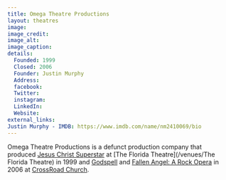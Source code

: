 ```yaml
---
title: Omega Theatre Productions
layout: theatres
image: 
image_credit:
image_alt:
image_caption:
details:
  Founded: 1999
  Closed: 2006
  Founder: Justin Murphy
  Address: 
  facebook: 
  Twitter: 
  instagram: 
  LinkedIn: 
  Website: 
external_links: 
Justin Murphy - IMDB: https://www.imdb.com/name/nm2410069/bio
---
```

Omega Theatre Productions is a defunct production company that produced [Jesus Christ Superstar](/productions/1999_Jesus_Christ_Superstar) at [The Florida Theatre](/venues/The Florida Theatre) in 1999 and [Godspell](/productions/2005_Godspell) and [Fallen Angel: A Rock Opera](/productions/2006_Fallen_Angel:_A_Rock_Opera) in 2006 at [CrossRoad Church](/venues/CrossRoad_Church). 
